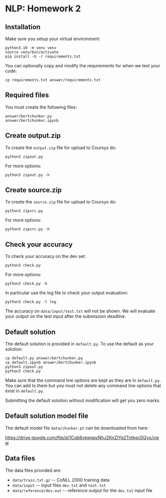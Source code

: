 
# NLP: Homework 2

## Installation

Make sure you setup your virtual environment:

    python3.10 -m venv venv
    source venv/bin/activate
    pip install -U -r requirements.txt

You can optionally copy and modify the requirements for when we
test your code:

    cp requirements.txt answer/requirements.txt

## Required files

You must create the following files:

    answer/bertchunker.py
    answer/bertchunker.ipynb

## Create output.zip

To create the `output.zip` file for upload to Coursys do:

    python3 zipout.py

For more options:

    python3 zipout.py -h

## Create source.zip

To create the `source.zip` file for upload to Coursys do:

    python3 zipsrc.py

For more options:

    python3 zipsrc.py -h

## Check your accuracy

To check your accuracy on the dev set:

    python3 check.py

For more options:

    python3 check.py -h

In particular use the log file to check your output evaluation:

    python3 check.py -l log

The accuracy on `data/input/test.txt` will not be shown.  We will
evaluate your output on the test input after the submission deadline.

## Default solution

The default solution is provided in `default.py`. To use the default
as your solution:

    cp default.py answer/bertchunker.py
    cp default.ipynb answer/bertchunker.ipynb
    python3 zipout.py
    python3 check.py

Make sure that the command line options are kept as they are in
`default.py`. You can add to them but you must not delete any
command line options that exist in `default.py`.

Submitting the default solution without modification will get you
zero marks.

## Default solution model file

The default model file `data/chunker.pt` can be downloaded from here:

https://drive.google.com/file/d/1Cob8vewgpvNhJ2KnZlYq2Tntkgc0l2yx/view

## Data files

The data files provided are:

* `data/train.txt.gz` -- CoNLL 2000 training data
* `data/input` -- input files `dev.txt` and `test.txt`
* `data/reference/dev.out` -- reference output for the `dev.txt` input file

